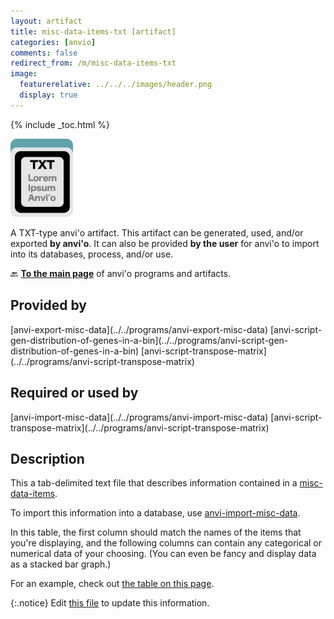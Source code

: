 ```yaml
---
layout: artifact
title: misc-data-items-txt [artifact]
categories: [anvio]
comments: false
redirect_from: /m/misc-data-items-txt
image:
  featurerelative: ../../../images/header.png
  display: true
---
```



{% include _toc.html %}


<img src="../../images/icons/TXT.png" alt="TXT" style="width:100px; border:none" />

A TXT-type anvi'o artifact. This artifact can be generated, used, and/or exported **by anvi'o**. It can also be provided **by the user** for anvi'o to import into its databases, process, and/or use.

🔙 **[To the main page](../../)** of anvi'o programs and artifacts.

## Provided by


<p style="text-align: left" markdown="1"><span class="artifact-p">[anvi-export-misc-data](../../programs/anvi-export-misc-data)</span> <span class="artifact-p">[anvi-script-gen-distribution-of-genes-in-a-bin](../../programs/anvi-script-gen-distribution-of-genes-in-a-bin)</span> <span class="artifact-p">[anvi-script-transpose-matrix](../../programs/anvi-script-transpose-matrix)</span></p>


## Required or used by


<p style="text-align: left" markdown="1"><span class="artifact-r">[anvi-import-misc-data](../../programs/anvi-import-misc-data)</span> <span class="artifact-r">[anvi-script-transpose-matrix](../../programs/anvi-script-transpose-matrix)</span></p>


## Description

This a tab-delimited text file that describes information contained in a <span class="artifact-n">[misc-data-items](/software/anvio/help/main/artifacts/misc-data-items)</span>. 

To import this information into a database, use <span class="artifact-p">[anvi-import-misc-data](/software/anvio/help/main/programs/anvi-import-misc-data)</span>. 

In this table, the first column should match the names of the items that you're displaying, and the following columns can contain any categorical or numerical data of your choosing.  (You can even be fancy and display data as a stacked bar graph.)

For an example, check out [the table on this page](http://merenlab.org/2017/12/11/additional-data-tables/#items-additional-data-table).


{:.notice}
Edit [this file](https://github.com/merenlab/anvio/tree/master/anvio/docs/artifacts/misc-data-items-txt.md) to update this information.

